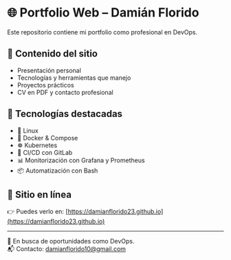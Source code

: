 # 🌐 Portfolio Web – Damián Florido

Este repositorio contiene mi portfolio como profesional en DevOps.

## 📄 Contenido del sitio
- Presentación personal
- Tecnologías y herramientas que manejo
- Proyectos prácticos
- CV en PDF y contacto profesional

## 🚀 Tecnologías destacadas
- 🐧 Linux
- 🐳 Docker & Compose
- ☸️ Kubernetes
- 🔄 CI/CD con GitLab
- 📊 Monitorización con Grafana y Prometheus
- 📦 Automatización con Bash

## 🔗 Sitio en línea
👉 Puedes verlo en: [https://damianflorido23.github.io](https://damianflorido23.github.io)

---

💼 En busca de oportunidades como DevOps.  
📬 Contacto: [damianflorido10@gmail.com](mailto:damianflorido10@gmail.com)
